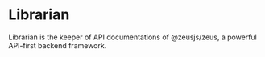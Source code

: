# Librarian

Librarian is the keeper of API documentations of @zeusjs/zeus, a powerful API-first
backend framework.
